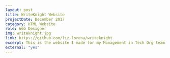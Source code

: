 ```yaml
---
layout: post
title: WriteKnight Website
projectDate: December 2017
category: HTML Website
role: Web Designer
img: writeknight.jpg
link: https://github.com/liz-lorena/writeknight
excerpt: This is the website I made for my Management in Tech Org team's course project, a tax mobile app for freelancers.
external: "yes"
---
```

